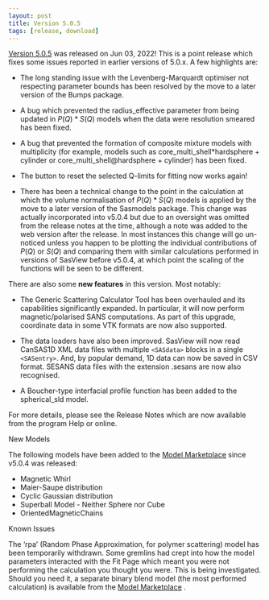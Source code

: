 ```yaml
---
layout: post
title: Version 5.0.5
tags: [release, download]
---
```


[Version 5.0.5](https://github.com/SasView/sasview/releases/tag/v5.0.5) was
released on Jun 03, 2022! This is a point release which fixes some issues reported in earlier versions of 5.0.x. A few highlights are:

* The long standing issue with the Levenberg-Marquardt optimiser not respecting parameter bounds has been resolved by the move to a later version of the Bumps package.

* A bug which prevented the radius_effective parameter from being updated in $P(Q)*S(Q)$ models when the data were resolution smeared has been fixed.

* A bug that prevented the formation of composite mixture models with multiplicity (for example, models such as core_multi_shell*hardsphere + cylinder or core_multi_shell\@hardsphere + cylinder) has been fixed.

* The button to reset the selected Q-limits for fitting now works again!

* There has been a technical change to the point in the calculation at which the volume normalisation of $P(Q)*S(Q)$ models is applied by the move to a later version of the Sasmodels package. This change was actually incorporated into v5.0.4 but due to an oversight was omitted from the release notes at the time, although a note was added to the web version after the release. In most instances this change will go un-noticed unless you happen to be plotting the individual contributions of $P(Q)$ or $S(Q)$ and comparing them with similar calculations performed in versions of SasView before v5.0.4, at which point the scaling of the functions will be seen to be different.

There are also some **new features** in this version. Most notably:

* The Generic Scattering Calculator Tool has been overhauled and its capabilities significantly expanded. In particular, it will now perform magnetic/polarised SANS computations. As part of this upgrade, coordinate data in some VTK formats are now also supported.

* The data loaders have also been improved. SasView will now read CanSAS1D XML data files with multiple `<SASdata>` blocks in a single` <SASentry>`. And, by popular demand, 1D data can now be saved in CSV format. SESANS data files with the extension .sesans are now also recognised.

* A Boucher-type interfacial profile function has been added to the spherical_sld model.

For more details, please see the Release Notes which are now available from the program Help or online.

New Models

The following models have been added to the [Model Marketplace](http://marketplace.sasview.org/) since v5.0.4 was released:

* Magnetic Whirl
* Maier-Saupe distribution
* Cyclic Gaussian distribution
* Superball Model - Neither Sphere nor Cube
* OrientedMagneticChains

Known Issues

The ‘rpa’ (Random Phase Approximation, for polymer scattering) model has been temporarily withdrawn. Some gremlins had crept into how the model parameters interacted with the Fit Page which meant you were not performing the calculation
you thought you were. This is being investigated. Should you need it, a separate binary blend model (the most performed calculation) is available from the [Model Marketplace](http://marketplace.sasview.org/) .
